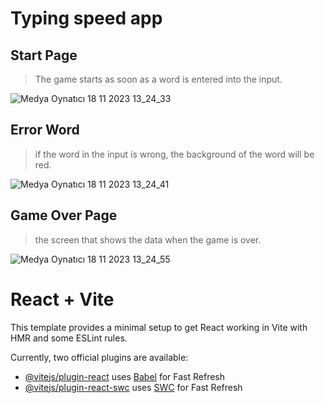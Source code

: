 # Typing speed app

## Start Page
> The game starts as soon as a word is entered into the input.

![Medya Oynatıcı 18 11 2023 13_24_33](https://github.com/batuhantanir/Typing-speed-app/assets/128717319/4be348f3-524f-49e7-8f4e-3b381b96bc0d)

## Error Word
> if the word in the input is wrong, the background of the word will be red.

![Medya Oynatıcı 18 11 2023 13_24_41](https://github.com/batuhantanir/Typing-speed-app/assets/128717319/0f0a7435-2455-414a-8b96-1919b4749f23)

## Game Over Page
> the screen that shows the data when the game is over.

![Medya Oynatıcı 18 11 2023 13_24_55](https://github.com/batuhantanir/Typing-speed-app/assets/128717319/f2f2689c-ce7f-43bf-b1f2-ba185cd32364)


# React + Vite

This template provides a minimal setup to get React working in Vite with HMR and some ESLint rules.


Currently, two official plugins are available:

- [@vitejs/plugin-react](https://github.com/vitejs/vite-plugin-react/blob/main/packages/plugin-react/README.md) uses [Babel](https://babeljs.io/) for Fast Refresh
- [@vitejs/plugin-react-swc](https://github.com/vitejs/vite-plugin-react-swc) uses [SWC](https://swc.rs/) for Fast Refresh
